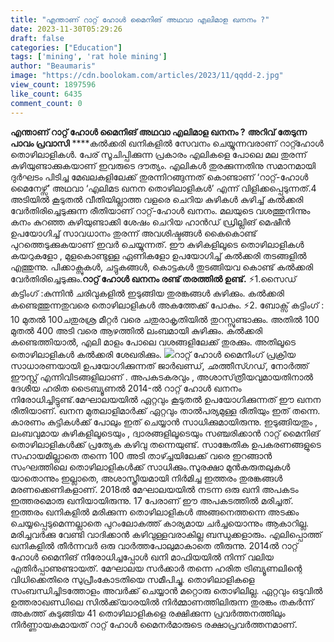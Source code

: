 ```yaml
---
title: "എന്താണ് റാറ്റ് ഹോൾ മൈനിങ് അഥവാ എലിമാള ഖനനം ?"
date: 2023-11-30T05:29:26
draft: false
categories: ["Education"]
tags: ['mining', 'rat hole mining']
author: "Beaumaris"
image: "https://cdn.boolokam.com/articles/2023/11/qqdd-2.jpg"
view_count: 1897596
like_count: 6435
comment_count: 0
---
```


**എന്താണ് റാറ്റ് ഹോൾ മൈനിങ് അഥവാ എലിമാള ഖനനം ?** **അറിവ് തേടുന്ന പാവം പ്രവാസി** ****കൽക്കരി ഖനികളിൽ സേവനം ചെയ്യുന്നവരാണ് റാറ്റ്ഹോൾ തൊഴിലാളികൾ. പേര് സൂചിപ്പിക്കുന്ന പ്രകാരം എലികളെ പോലെ മല തുരന്ന് കുഴിയുണ്ടാക്കുകയാണ് ഇവരുടെ ദൗത്യം. എലികള്‍ തുരക്കുന്നതിനു സമാനമായി ദുര്‍ഘടം പിടിച്ച മേഖലകളിലേക്ക് തുരന്നിറങ്ങുന്നത് കൊണ്ടാണ് ‘റാറ്റ്-ഹോൾ മൈനേഴ്സ്’ അഥവാ ‘എലിമട ഖനന തൊഴിലാളികൾ’ എന്ന് വിളിക്കപ്പെടുന്നത്.4 അടിയിൽ കൂടുതൽ വീതിയില്ലാത്ത വളരെ ചെറിയ കുഴികൾ കുഴിച്ച് കൽക്കരി വേർതിരിച്ചെടുക്കുന്ന രീതിയാണ് റാറ്റ്-ഹോൾ ഖനനം. മലയുടെ വശത്തുനിന്നും കനം കുറഞ്ഞ കുഴിയുണ്ടാക്കി ശേഷം ചെറിയ ഹാൻഡ് ഡ്രില്ലിങ് മെഷീൻ ഉപയോഗിച്ച് സാവധാനം തുരന്ന് അവശിഷ്ടങ്ങൾ കൈകൊണ്ട് പുറത്തെടുക്കുകയാണ് ഇവർ ചെയ്യുന്നത്. ഈ കുഴികളിലൂടെ തൊഴിലാളികൾ കയറുകളോ , മുളകൊണ്ടുള്ള ഏണികളോ ഉപയോഗിച്ച് കൽക്കരി തടങ്ങളിൽ എത്തുന്നു. പിക്കാക്സുകൾ, ചട്ടുകങ്ങൾ, കൊട്ടകൾ തുടങ്ങിയവ കൊണ്ട് കൽക്കരി വേർതിരിച്ചെടുക്കും.**റാറ്റ് ഹോൾ ഖനനം രണ്ട് തരത്തിൽ ഉണ്ട്.** ⚡1.സൈഡ് കട്ടിംഗ് :കുന്നിൻ ചരിവുകളിൽ ഇടുങ്ങിയ തുരങ്കങ്ങൾ കുഴിക്കും. കൽക്കരി കണ്ടെത്തുന്നതുവരെ തൊഴിലാളികൾ അകത്തേക്ക് പോകും. ⚡2. ബോക്സ് കട്ടിംഗ് : 10 മുതൽ 100ചതുരശ്ര മീറ്റർ വരെ ചതുരാകൃതിയിൽ തുറസ്സുണ്ടാക്കും. അതിൽ 100 മുതൽ 400 അടി വരെ ആഴത്തിൽ ലംബമായി കുഴിക്കും. കൽക്കരി കണ്ടെത്തിയാൽ, എലി മാളം പോലെ വശങ്ങളിലേക്ക് തുരക്കും. അതിലൂടെ തൊഴിലാളികൾ കൽക്കരി ശേഖരിക്കും. ![](https://cdn.boolokam.com/articles/2023/11/wfffwwf.webp)റാറ്റ് ഹോൾ മൈനിംഗ് പ്രക്രിയ സാധാരണയായി ഉപയോഗിക്കുന്നത് ജാർഖണ്ഡ്, ഛത്തീസ്ഗഡ്, നോർത്ത് ഈസ്റ്റ് എന്നിവിടങ്ങളിലാണ് . അപകടകരവും , അശാസ്‌ത്രീയവുമായതിനാൽ ദേശീയ ഹരിത ട്രൈബ്യൂണൽ 2014-ൽ റാറ്റ് ഹോൾ ഖനനം നിരോധിച്ചിട്ടുണ്ട്.മേഘാലയയില്‍ ഏറ്റവും കൂടുതല്‍ ഉപയോഗിക്കുന്നത് ഈ ഖനന രീതിയാണ്. ഖനന മുതലാളിമാര്‍ക്ക് ഏറ്റവും താല്‍പര്യമുള്ള രീതിയും ഇത് തന്നെ. കാരണം കുട്ടികള്‍ക്ക് പോലും ഇത് ചെയ്യാന്‍ സാധിക്കുമായിരുന്നു. ഇടുങ്ങിയതും , ലംബവുമായ കുഴികളിലൂടെയും , ദ്വാരങ്ങളിലൂടെയും സഞ്ചരിക്കാന്‍ റാറ്റ് മൈനിങ് തൊഴിലാളികള്‍ക്ക് പ്രത്യേക കഴിവു തന്നെയുണ്ട്. സാങ്കേതിക ഉപകരണങ്ങളുടെ സഹായമില്ലാതെ തന്നെ 100 അടി താഴ്ച്ചയിലേക്ക് വരെ ഇറങ്ങാന്‍ സംഘത്തിലെ തൊഴിലാളികള്‍ക്ക് സാധിക്കും.സുരക്ഷാ മുന്‍കരുതലുകള്‍ യാതൊന്നും ഇല്ലാതെ, അശാസ്ത്രീയമായി നിര്‍മിച്ച ഇത്തരം തുരങ്കങ്ങള്‍ മരണക്കെണികളാണ്. 2018ൽ മേഘാലയയിൽ നടന്ന ഒരു ഖനി അപകടം ഇത്തരമൊരു ഖനിയായിരുന്നു. 17 പേരാണ് ഈ അപകടത്തിൽ മരിച്ചത്. ഇത്തരം ഖനികളിൽ മരിക്കുന്ന തൊഴിലാളികൾ അങ്ങനെത്തന്നെ അടക്കം ചെയ്യപ്പെടുമെന്നല്ലാതെ പുറംലോകത്ത് കാര്യമായ ചർച്ചയൊന്നും ആകാറില്ല. മരിച്ചവർക്കു വേണ്ടി വാദിക്കാൻ കഴിവുള്ളവരാകില്ല ബന്ധുക്കളാരും. എലിപ്പൊത്ത് ഖനികളിൽ തീർന്നവർ ഒരു വാർത്തപോലുമാകാതെ തീരുന്നു. 2014ൽ റാറ്റ് ഹോൾ മൈനിങ് നിരോധിച്ചപ്പോൾ ഖനി മാഫിയയിൽ നിന്ന് വലിയ എതിർപ്പാണുണ്ടായത്. മേഘാലയ സർക്കാർ തന്നെ ഹരിത ട്രിബ്യൂണലിന്റെ വിധിക്കെതിരെ സുപ്രീംകോടതിയെ സമീപിച്ചു. തൊഴിലാളികളെ സംബന്ധിച്ചിടത്തോളം അവർക്ക് ചെയ്യാൻ മറ്റൊരു തൊഴിലില്ല. ഏറ്റവും ഒടുവിൽ ഉത്തരാഖണ്ഡിലെ സില്‍ക്ക്‌യാരയിൽ നിർമ്മാണത്തിലിരുന്ന തുരങ്കം തകർന്ന് അകത്ത് കുടുങ്ങിയ 41 തൊഴിലാളികളെ രക്ഷിക്കുന്ന പ്രവർത്തനത്തിലും നിർണ്ണായകമായത് റാറ്റ് ഹോൾ മൈനർമാരുടെ രക്ഷാപ്രവർത്തനമാണ്.
